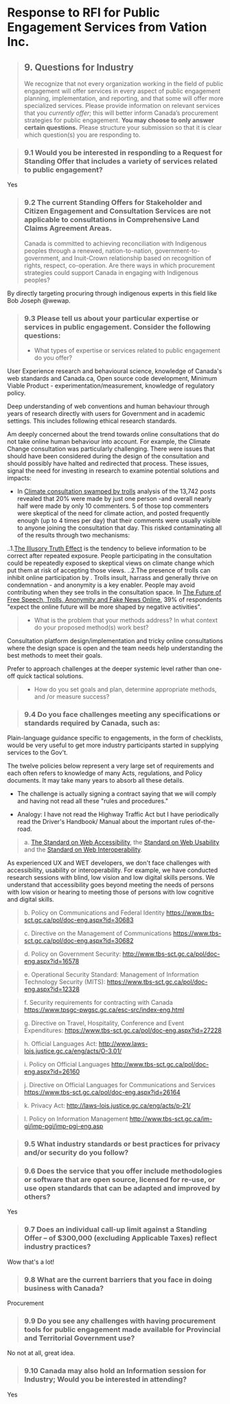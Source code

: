 # Response to RFI for Public Engagement Services from Vation Inc.

> ## 9. Questions for Industry
> We recognize that not every organization working in the field of public engagement will offer services in
> every aspect of public engagement planning, implementation, and reporting, and that some will offer
> more specialized services. Please provide information on relevant services that you *currently offer*; this
> will better inform Canada’s procurement strategies for public engagement. **You may choose to only
> answer certain questions.** Please structure your submission so that it is clear which question(s) you are
> responding to.

> ### 9.1 Would you be interested in responding to a Request for Standing Offer that includes a variety of services related to public engagement?

Yes

> ### 9.2 The current Standing Offers for Stakeholder and Citizen Engagement and Consultation Services are not applicable to consultations in Comprehensive Land Claims Agreement Areas. 
> Canada is committed to achieving reconciliation with Indigenous peoples through a renewed, nation-to-nation,
> government-to-government, and Inuit-Crown relationship based on recognition of rights,
> respect, co-operation. Are there ways in which procurement strategies could support Canada in
> engaging with Indigenous peoples?

By directly targeting procuring through indigenous experts in this field like Bob Joseph @wewap. 

> ### 9.3 Please tell us about your particular expertise or services in public engagement. Consider the following questions:
> * What types of expertise or services related to public engagement do you offer?

User Experience research and behavioural science, knowledge of Canada's web standards and Canada.ca, Open source code development, Minimum Viable Product - experimentation/measurement, knowledge of regulatory policy. 

Deep understanding of web conventions and human behaviour through years of research directly with users for Government and in academic settings. This includes following ethical research standards. 

Am deeply concerned about the trend towards online consultations that do not take online human behaviour into account. For example, the Climate Change consultation was particularly challenging. There were issues that should have been considered during the design of the consultation and should possibly have halted and redirected that process. These issues, signal the need for investing in research to examine potential solutions and impacts:  

* In [Climate consultation swamped by trolls](https://capitalnews.ca/climate-consultation-swamped-by-internet-trolls/) analysis of the 13,742 posts revealed that 20% were made by just one person -and overall nearly half were made by only 10 commenters. 5 of those top commenters were skeptical of the need for climate action, and posted frequently enough (up to 4 times per day) that their comments were usually visible to anyone joining the consultation that day.  This risked contaminating all of the results through two mechanisms:

..1.[The Illusory Truth Effect](https://en.wikipedia.org/wiki/Illusory_truth_effect) is the tendency to believe information to be correct after repeated exposure. People participating in the consultation could be repeatedly exposed to skeptical views on climate change which put them at risk of accepting those views. 
..2.The presence of trolls can inhibit online participation by . Trolls insult, harrass and generally thrive on condemnation - and anonymity is a key enabler. People may avoid contributing when they see trolls in the consultation space. In [The Future of Free Speech, Trolls, Anonymity and Fake News Online](http://www.pewinternet.org/2017/03/29/the-future-of-free-speech-trolls-anonymity-and-fake-news-online/), 39% of respondents "expect the online future will be more shaped by negative activities". 

> * What is the problem that your methods address? In what context do your proposed method(s) work best?

Consultation platform design/implementation and tricky online consultations where the design space is open and the team needs help understanding the best methods to meet their goals.  

Prefer to approach challenges at the deeper systemic level rather than one-off quick tactical solutions. 

> * How do you set goals and plan, determine appropriate methods, and /or measure success? 

> ### 9.4 Do you face challenges meeting any specifications or standards required by Canada, such as:

Plain-language guidance specific to engagements, in the form of checklists, would be very useful to get more industry participants started in supplying services to the Gov't. 

The twelve policies below represent a very large set of requirements and each often refers to knowledge of many Acts, regulations, and Policy documents. It may take many years to absorb all these details. 
* The challenge is actually signing a contract saying that we will comply and having not read all these "rules and procedures."

* Analogy: I have not read the Highway Traffic Act but I have periodically read the Driver's Handbook/ Manual about the important rules of-the-road.

> a. [The Standard on Web Accessibility](http://tbs-sct.gc.ca/pol/doc-eng.aspx?id=23601), the [Standard on Web Usability](http://www.tbs-sct.gc.ca/pol/doc-eng.aspx?id=24227) and the [Standard on Web
> Interoperability](http://www.tbs-sct.gc.ca/pol/doc-eng.aspx?id=25875).

As experienced UX and WET developers, we don't face challenges with accessibility, usability or interoperability. For example, we have conducted research sessions with blind, low vision and low digital skills persons. We understand that accessibility goes beyond meeting the needs of persons with low vision or hearing to meeting those of persons with low cognitive and digital skills.

> b. Policy on Communications and Federal Identity https://www.tbs-sct.gc.ca/pol/doc-eng.aspx?id=30683

> c. Directive on the Management of Communications https://www.tbs-sct.gc.ca/pol/doc-eng.aspx?id=30682

> d. Policy on Government Security: http://www.tbs-sct.gc.ca/pol/doc-eng.aspx?id=16578

> e. Operational Security Standard: Management of Information Technology Security (MITS):
https://www.tbs-sct.gc.ca/pol/doc-eng.aspx?id=12328

> f. Security requirements for contracting with Canada https://www.tpsgc-pwgsc.gc.ca/esc-src/index-eng.html

> g. Directive on Travel, Hospitality, Conference and Event Expenditures: https://www.tbs-sct.gc.ca/pol/doc-eng.aspx?id=27228

> h. Official Languages Act: http://www.laws-lois.justice.gc.ca/eng/acts/O-3.01/

> i. Policy on Official Languages http://www.tbs-sct.gc.ca/pol/doc-eng.aspx?id=26160

> j. Directive on Official Languages for Communications and Services https://www.tbs-sct.gc.ca/pol/doc-eng.aspx?id=26164

> k. Privacy Act: http://laws-lois.justice.gc.ca/eng/acts/p-21/

> l. Policy on Information Management http://www.tbs-sct.gc.ca/im-gi/imp-pgi/imp-pgi-eng.asp

> ### 9.5 What industry standards or best practices for privacy and/or security do you follow?

> ### 9.6 Does the service that you offer include methodologies or software that are open source, licensed for re-use, or use open standards that can be adapted and improved by others?
Yes 

> ### 9.7 Does an individual call-up limit against a Standing Offer – of $300,000 (excluding Applicable Taxes) reflect industry practices?
Wow that's a lot! 

> ### 9.8 What are the current barriers that you face in doing business with Canada?
Procurement

> ### 9.9 Do you see any challenges with having procurement tools for public engagement made available for Provincial and Territorial Government use?
No not at all, great idea. 

> ### 9.10 Canada may also hold an Information session for Industry; Would you be interested in attending?

Yes
